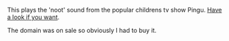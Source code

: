 This plays the 'noot' sound from the popular childrens tv show Pingu. [Have a look if you want](http://noot.space).

The domain was on sale so obviously I had to buy it.
